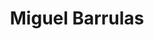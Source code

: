 ---
title: Miguel Barrulas
submitted: false
gender: male
headshot: 26Mwzj7
course:
  - Natural Sciences MSci
---